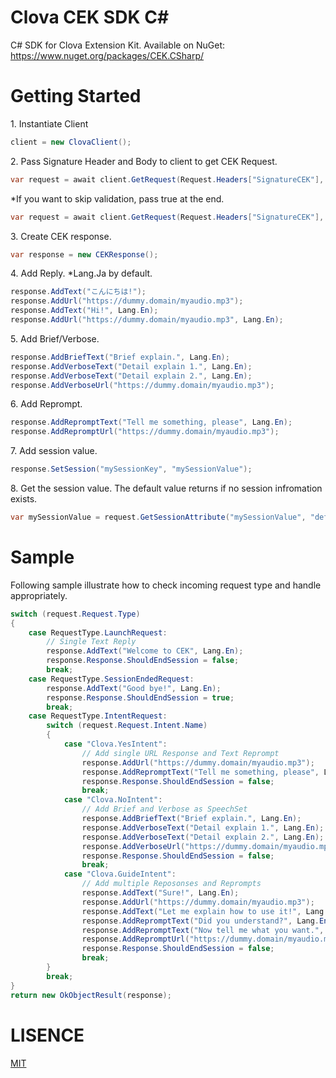 # Clova CEK SDK C#

C# SDK for Clova Extension Kit.
Available on NuGet: https://www.nuget.org/packages/CEK.CSharp/

# Getting Started

1\. Instantiate Client

```csharp
client = new ClovaClient();
```

2\. Pass Signature Header and Body to client to get CEK Request.

```csharp
var request = await client.GetRequest(Request.Headers["SignatureCEK"], Request.Body);
```

*If you want to skip validation, pass true at the end.

```csharp
var request = await client.GetRequest(Request.Headers["SignatureCEK"], Request.Body, true);
```

3\. Create CEK response.

```csharp
var response = new CEKResponse();
```

4\. Add Reply. *Lang.Ja by default.

```csharp
response.AddText("こんにちは!");
response.AddUrl("https://dummy.domain/myaudio.mp3");
response.AddText("Hi!", Lang.En);
response.AddUrl("https://dummy.domain/myaudio.mp3", Lang.En);
```

5\. Add Brief/Verbose.

```csharp
response.AddBriefText("Brief explain.", Lang.En);
response.AddVerboseText("Detail explain 1.", Lang.En);
response.AddVerboseText("Detail explain 2.", Lang.En);
response.AddVerboseUrl("https://dummy.domain/myaudio.mp3");
```

6\. Add Reprompt.

```csharp
response.AddRepromptText("Tell me something, please", Lang.En);
response.AddRepromptUrl("https://dummy.domain/myaudio.mp3");
```
7\. Add session value.

```csharp
response.SetSession("mySessionKey", "mySessionValue");
```

8\. Get the session value. The default value returns if no session infromation exists.

```csharp
var mySessionValue = request.GetSessionAttribute("mySessionValue", "defaultValue");
```

# Sample
Following sample illustrate how to check incoming request type and handle appropriately.

```csharp
switch (request.Request.Type)
{
    case RequestType.LaunchRequest:
        // Single Text Reply
        response.AddText("Welcome to CEK", Lang.En);
        response.Response.ShouldEndSession = false;
        break;
    case RequestType.SessionEndedRequest:
        response.AddText("Good bye!", Lang.En);
        response.Response.ShouldEndSession = true;
        break;
    case RequestType.IntentRequest:
        switch (request.Request.Intent.Name)
        {
            case "Clova.YesIntent":
                // Add single URL Response and Text Reprompt
                response.AddUrl("https://dummy.domain/myaudio.mp3");
                response.AddRepromptText("Tell me something, please", Lang.En);
                response.Response.ShouldEndSession = false;
                break;
            case "Clova.NoIntent":
                // Add Brief and Verbose as SpeechSet
                response.AddBriefText("Brief explain.", Lang.En);
                response.AddVerboseText("Detail explain 1.", Lang.En);
                response.AddVerboseText("Detail explain 2.", Lang.En);
                response.AddVerboseUrl("https://dummy.domain/myaudio.mp3");
                response.Response.ShouldEndSession = false;
                break;
            case "Clova.GuideIntent":
                // Add multiple Reposonses and Reprompts
                response.AddText("Sure!", Lang.En);
                response.AddUrl("https://dummy.domain/myaudio.mp3");
                response.AddText("Let me explain how to use it!", Lang.En);
                response.AddRepromptText("Did you understand?", Lang.En);
                response.AddRepromptText("Now tell me what you want.", Lang.En);
                response.AddRepromptUrl("https://dummy.domain/myaudio.mp3");
                response.Response.ShouldEndSession = false;
                break;
        }
        break;
}
return new OkObjectResult(response);
```

# LISENCE

[MIT](./LICENSE)